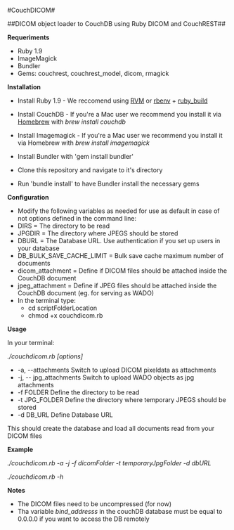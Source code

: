 #CouchDICOM#


##DICOM object loader to CouchDB using Ruby DICOM and CouchREST##

**Requeriments**

* Ruby 1.9
* ImageMagick
* Bundler
* Gems: couchrest, couchrest_model, dicom, rmagick

**Installation**

* Install Ruby 1.9 - We reccomend using [RVM](http://rvm.io/) or [rbenv](https://github.com/sstephenson/rbenv) + [ruby_build](https://github.com/sstephenson/ruby-build)
* Install CouchDB - If you're a Mac user we recommend you install it via [Homebrew](http://mxcl.github.com/homebrew/) with _brew install couchdb_
* Install Imagemagick - If you're a Mac user we recommend you install it via Homebrew with _brew install imagemagick_

* Install Bundler with 'gem install bundler'
* Clone this repository and navigate to it's directory
* Run 'bundle install' to have Bundler install the necessary gems

**Configuration**

* Modify the following variables as needed for use as default in case of not options defined in the command line:
* DIRS = The directory to be read
* JPGDIR = The directory where JPEGS should be stored
* DBURL = The Database URL. Use authentication if you set up users in your database 
* DB_BULK_SAVE_CACHE_LIMIT = Bulk save cache maximum number of documents
* dicom_attachment = Define if DICOM files should be attached inside the CouchDB document
* jpeg_attachment = Define if JPEG files should be attached inside the CouchDB document (eg. for serving as WADO)
* In the terminal type:
	* cd scriptFolderLocation
	* chmod +x couchdicom.rb

**Usage**

In your terminal:

_./couchdicom.rb [options]_

* -a, --attachments                Switch to upload DICOM pixeldata as attachments
* -j, -- jpg_attachments 		   Switch to upload WADO objects as jpg attachments
* -f FOLDER                        Define the directory to be read
* -t JPG_FOLDER                    Define the directory where temporary JPEGS should be stored
* -d DB_URL                        Define Database URL

This should create the database and load all documents read from your DICOM files

**Example**

_./couchdicom.rb -a -j -f dicomFolder -t temporaryJpgFolder -d dbURL_

_./couchdicom.rb -h_

**Notes**

* The DICOM files need to be uncompressed (for now)
* Tha variable _bind_addresss_ in the couchDB database must be equal to 0.0.0.0 if you want to access the DB remotely
